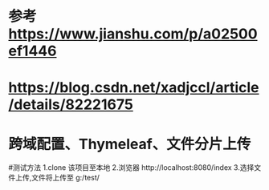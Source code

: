 # 参考 https://www.jianshu.com/p/a02500ef1446
#     https://blog.csdn.net/xadjccl/article/details/82221675

# 跨域配置、Thymeleaf、文件分片上传

#测试方法
1.clone 该项目至本地
2.浏览器 http://localhost:8080/index
3.选择文件上传,文件将上传至 g:/test/